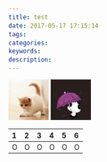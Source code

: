 ```yaml
---
title: test
date: 2017-05-17 17:15:14
tags:
categories:
keywords:
description:
---
```

![a](test/a.jpg)
![b](test/b.jpg)

| 1 | 2 | 3 | 4 | 5 | 6 |
|:-----|:-----|:-----|:-----|:-----|:-----|
| O | O | O | O | O | O |
